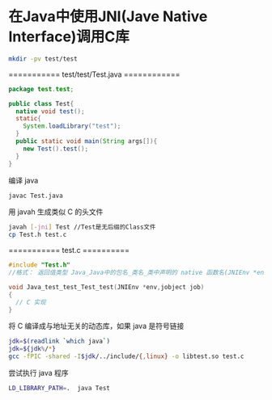 <link href="../../../css/style.css" rel="stylesheet" type="text/css" />

# 在Java中使用JNI(Jave Native Interface)调用C库

```Bash
mkdir -pv test/test
```

=========== test/test/Test.java ============
```Java
package test.test;

public class Test{
  native void test();
  static{
    System.loadLibrary("test");
  }
  public static void main(String args[]){
    new Test().test();
  }
}
```

编译 java
```bash
javac Test.java
```

用 javah 生成类似 C 的头文件
```bash
javah [-jni] Test //Test是无后缀的Class文件
cp Test.h test.c
```

=========== test.c ==========
```c
#include "Test.h"
//格式： 返回值类型 Java_Java中的包名_类名_类中声明的 native 函数名(JNIEnv *env,jobject job)

void Java_test_test_Test_test(JNIEnv *env,jobject job)
{
  // C 实现
}
```

将 C 编译成与地址无关的动态库，如果 java 是符号链接

```bash
jdk=$(readlink `which java`)
jdk=${jdk%/*}
gcc -fPIC -shared -I$jdk/../include/{,linux} -o libtest.so test.c
```

尝试执行 java 程序
```bash
LD_LIBRARY_PATH=.  java Test
```

